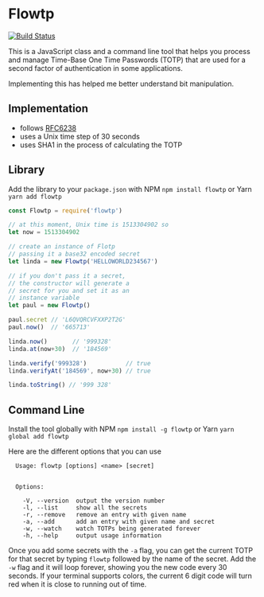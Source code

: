 # Flowtp

[![Build Status](https://travis-ci.org/braden337/flowtp.svg?branch=master)](https://travis-ci.org/braden337/flowtp)

This is a JavaScript class and a command line tool that helps you process and
manage Time-Base One Time Passwords (TOTP) that are used for a second factor of
authentication in some applications.

Implementing this has helped me better understand bit manipulation.

## Implementation

- follows [RFC6238](https://tools.ietf.org/html/rfc6238)
- uses a Unix time step of 30 seconds
- uses SHA1 in the process of calculating the TOTP

## Library

Add the library to your `package.json` with NPM `npm install flowtp`
or Yarn `yarn add flowtp`

```javascript
const Flowtp = require('flowtp')

// at this moment, Unix time is 1513304902 so
let now = 1513304902

// create an instance of Flotp
// passing it a base32 encoded secret
let linda = new Flowtp('HELLOWORLD234567')

// if you don't pass it a secret,
// the constructor will generate a
// secret for you and set it as an
// instance variable
let paul = new Flowtp()

paul.secret // 'L6QVQRCVFXXP2T2G'
paul.now()  // '665713'

linda.now()       // '999328'
linda.at(now+30)  // '184569'

linda.verify('999328')           // true
linda.verifyAt('184569', now+30) // true

linda.toString() // '999 328'
```

## Command Line

Install the tool globally with NPM `npm install -g flowtp`
or Yarn `yarn global add flowtp`

Here are the different options that you can use

```shell
  Usage: flowtp [options] <name> [secret]


  Options:

    -V, --version  output the version number
    -l, --list     show all the secrets
    -r, --remove   remove an entry with given name
    -a, --add      add an entry with given name and secret
    -w, --watch    watch TOTPs being generated forever
    -h, --help     output usage information
```

Once you add some secrets with the `-a` flag, you can get the current
TOTP for that secret by typing `flowtp` followed by the name of the secret.
Add the `-w` flag and it will loop forever, showing you the new code every
30 seconds. If your terminal supports colors, the current 6 digit code will
turn red when it is close to running out of time.
